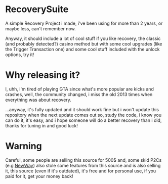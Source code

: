 # RecoverySuite
A simple Recovery Project i made, i've been using for more than 2 years, or maybe less, can't remember now.

Anyway, it should include a lot of cool stuff if you like recovery, the classic (and probably detected?) casino method but with some cool upgrades (like the Trigger Transaction one) and some cool stuff included with the unlock options, try it!

# Why releasing it?

I, uhh, i'm tired of playing GTA since what's more popular are kicks and crashes, well, the community changed, i miss the old 2013 times when everything was about recovery.

...anyway, it's fully updated and it should work fine but i won't update this repository when the next update comes out so, study the code, i know you can do it, it's easy, and i hope someone will do a better recovery than i did, thanks for tuning in and good luck!

# Warning

Careful, some people are selling this source for 500$ and, some skid P2Cs (e.g [NewWay](https://imgur.com/a/usXsbuX)) also stole some features from this source and is also selling it, this source (even if it's outdated), it's free and for personal use, if you paid for it, get your money back!
